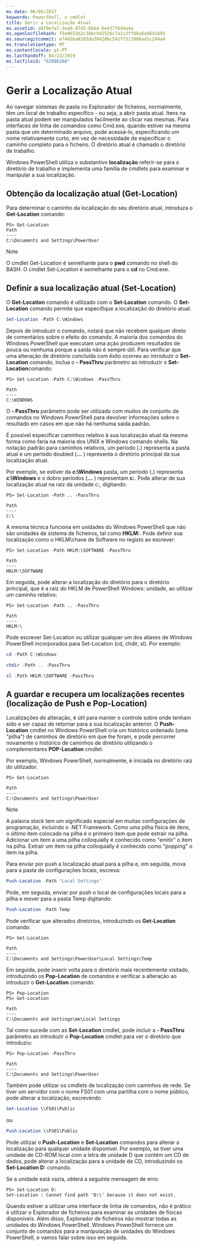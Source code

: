 ```yaml
---
ms.date: 06/05/2017
keywords: PowerShell, o cmdlet
title: Gerir a Localização Atual
ms.assetid: a9f9e7a7-3ea8-47d3-bbb4-6e437f6d4a4a
ms.openlocfilehash: f5e0653b2c3bbc9d2526c7a1c2ff88a8a6641695
ms.sourcegitcommit: e7445ba8203da304286c591ff513900ad1c244a4
ms.translationtype: MT
ms.contentlocale: pt-PT
ms.lasthandoff: 04/23/2019
ms.locfileid: "62086260"
---
```

# <a name="managing-current-location"></a>Gerir a Localização Atual

Ao navegar sistemas de pasta no Explorador de ficheiros, normalmente, têm um local de trabalho específico - ou seja, a abrir pasta atual. Itens na pasta atual podem ser manipulados facilmente ao clicar nas mesmas. Para interfaces de linha de comandos como Cmd.exe, quando estiver na mesma pasta que um determinado arquivo, pode acessá-lo, especificando um nome relativamente curto, em vez de necessidade de especificar o caminho completo para o ficheiro. O diretório atual é chamado o diretório de trabalho.

Windows PowerShell utiliza o substantivo **localização** referir-se para o diretório de trabalho e implementa uma família de cmdlets para examinar e manipular a sua localização.

## <a name="getting-your-current-location-get-location"></a>Obtenção da localização atual (Get-Location)

Para determinar o caminho da localização do seu diretório atual, introduza o **Get-Location** comando:

```
PS> Get-Location
Path
----
C:\Documents and Settings\PowerUser
```

> [!NOTE]
> O cmdlet Get-Location é semelhante para o **pwd** comando no shell do BASH. O cmdlet Set-Location é semelhante para o **cd** no Cmd.exe.

## <a name="setting-your-current-location-set-location"></a>Definir a sua localização atual (Set-Location)

O **Get-Location** comando é utilizado com o **Set-Location** comando. O **Set-Location** comando permite que especifique a localização do diretório atual.

```powershell
Set-Location -Path C:\Windows
```

Depois de introduzir o comando, notará que não recebem qualquer direto de comentários sobre o efeito do comando. A maioria dos comandos do Windows PowerShell que executam uma ação produzem resultados de pouca ou nenhuma porque a saída não é sempre útil. Para verificar que uma alteração de diretório concluída com êxito ocorreu ao introduzir o **Set-Location** comando, inclua o **- PassThru** parâmetro ao introduzir o **Set-Location**comando:

```
PS> Set-Location -Path C:\Windows -PassThru

Path
----
C:\WINDOWS
```

O **- PassThru** parâmetro pode ser utilizado com muitos de conjunto de comandos no Windows PowerShell para devolver informações sobre o resultado em casos em que não há nenhuma saída padrão.

É possível especificar caminhos relativo à sua localização atual da mesma forma como faria na maioria dos UNIX e Windows comando shells. Na notação padrão para caminhos relativos, um período (**.**) representa a pasta atual e um período doubled (**...** ) representa o diretório principal da sua localização atual.

Por exemplo, se estiver da **c:\\Windows** pasta, um período (**.**) representa **c:\\Windows** e o dobro períodos (**...** ) representam **c:**. Pode alterar de sua localização atual na raiz da unidade c:, digitando:

```
PS> Set-Location -Path .. -PassThru

Path
----
C:\
```

A mesma técnica funciona em unidades do Windows PowerShell que não são unidades de sistema de ficheiros, tal como **HKLM:**. Pode definir sua localização como o HKLM\\chave de Software no registo ao escrever:

```
PS> Set-Location -Path HKLM:\SOFTWARE -PassThru

Path
----
HKLM:\SOFTWARE
```

Em seguida, pode alterar a localização do diretório para o diretório principal, que é a raiz do HKLM de PowerShell Windows: unidade, ao utilizar um caminho relativo:

```
PS> Set-Location -Path .. -PassThru

Path
----
HKLM:\
```

Pode escrever Set-Location ou utilizar qualquer um dos aliases de Windows PowerShell incorporados para Set-Location (cd, chdir, sl). Por exemplo:

```powershell
cd -Path C:\Windows
```

```powershell
chdir -Path .. -PassThru
```

```powershell
sl -Path HKLM:\SOFTWARE -PassThru
```

## <a name="saving-and-recalling-recent-locations-push-location-and-pop-location"></a>A guardar e recupera um localizações recentes (localização de Push e Pop-Location)

Localizações de alteração, é útil para manter o controle sobre onde tenham sido e ser capaz de retornar para a sua localização anterior. O **Push-Location** cmdlet no Windows PowerShell cria um histórico ordenado (uma "pilha") de caminhos de diretório em que lhe foram, e pode percorrer novamente o histórico de caminhos de diretório utilizando o complementares  **POP-Location** cmdlet.

Por exemplo, Windows PowerShell, normalmente, é iniciada no diretório raiz do utilizador.

```
PS> Get-Location

Path
----
C:\Documents and Settings\PowerUser
```

> [!NOTE]
> A palavra *stack* tem um significado especial em muitas configurações de programação, incluindo o .NET Framework. Como uma pilha física de itens, o último item colocado na pilha é o primeiro item que pode extrair na pilha. Adicionar um item a uma pilha colloquially é conhecido como "emitir" o item na pilha. Extrair um item na pilha colloquially é conhecido como "popping" o item na pilha.

Para enviar por push a localização atual para a pilha e, em seguida, mova para a pasta de configurações locais, escreva:

```powershell
Push-Location -Path "Local Settings"
```

Pode, em seguida, enviar por push o local de configurações locais para a pilha e mover para a pasta Temp digitando:

```powershell
Push-Location -Path Temp
```

Pode verificar que alterados diretórios, introduzindo os **Get-Location** comando:

```
PS> Get-Location

Path
----
C:\Documents and Settings\PowerUser\Local Settings\Temp
```

Em seguida, pode inserir volta para o diretório mais recentemente visitado, introduzindo os **Pop-Location** de comandos e verificar a alteração ao introduzir o **Get-Location** comando:

```
PS> Pop-Location
PS> Get-Location

Path
----
C:\Documents and Settings\me\Local Settings
```

Tal como sucede com as **Set-Location** cmdlet, pode incluir a **- PassThru** parâmetro ao introduzir o **Pop-Location** cmdlet para ver o diretório que introduziu:

```
PS> Pop-Location -PassThru

Path
----
C:\Documents and Settings\PowerUser
```

Também pode utilizar os cmdlets de localização com caminhos de rede. Se tiver um servidor com o nome FS01 com uma partilha com o nome público, pode alterar a localização, escrevendo

```powershell
Set-Location \\FS01\Public
```

ou

```powershell
Push-Location \\FS01\Public
```

Pode utilizar o **Push-Location** e **Set-Location** comandos para alterar a localização para qualquer unidade disponível. Por exemplo, se tiver uma unidade de CD-ROM local com a letra de unidade D que contém um CD de dados, pode alterar a localização para a unidade de CD, introduzindo os **Set-Location D:** comando.

Se a unidade está vazia, obterá a seguinte mensagem de erro:

```
PS> Set-Location D:
Set-Location : Cannot find path 'D:\' because it does not exist.
```

Quando estiver a utilizar uma interface de linha de comandos, não é prático é utilizar o Explorador de ficheiros para examinar as unidades de físicas disponíveis. Além disso, Explorador de ficheiros não mostrar todas as unidades do Windows PowerShell. Windows PowerShell fornece um conjunto de comandos para a manipulação de unidades do Windows PowerShell, e vamos falar sobre isso em seguida.
